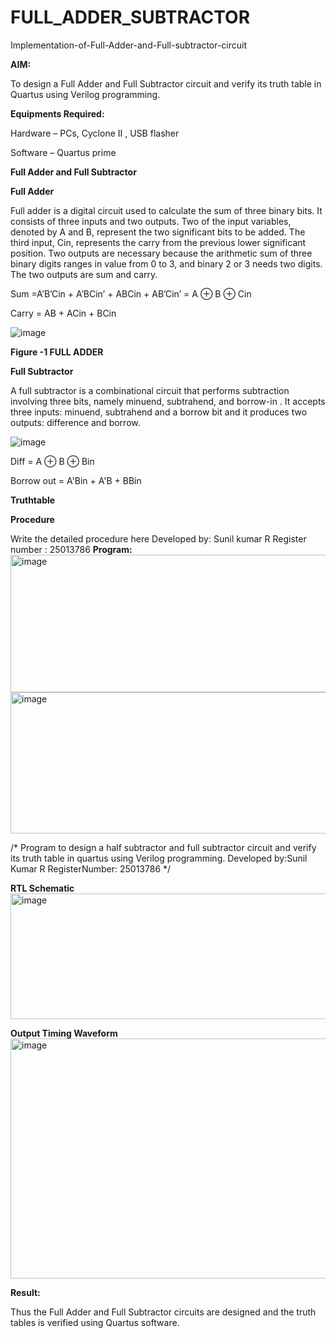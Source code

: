 # FULL_ADDER_SUBTRACTOR

Implementation-of-Full-Adder-and-Full-subtractor-circuit

**AIM:**

To design a Full Adder and Full Subtractor circuit and verify its truth table in Quartus using Verilog programming.

**Equipments Required:**

Hardware – PCs, Cyclone II , USB flasher

Software – Quartus prime

**Full Adder and Full Subtractor**

**Full Adder**

Full adder is a digital circuit used to calculate the sum of three binary bits. It consists of three inputs and two outputs. Two of the input variables, denoted by A and B, represent the two significant bits to be added. The third input, Cin, represents the carry from the previous lower significant position. Two outputs are necessary because the arithmetic sum of three binary digits ranges in value from 0 to 3, and binary 2 or 3 needs two digits. The two outputs are sum and carry.

Sum =A’B’Cin + A’BCin’ + ABCin + AB’Cin’ = A ⊕ B ⊕ Cin 

Carry = AB + ACin + BCin

![image](https://github.com/naavaneetha/FULL_ADDER_SUBTRACTOR/assets/154305477/0f30ba51-5ffb-4198-845f-18e054f675e7)

**Figure -1 FULL ADDER**

**Full Subtractor**

A full subtractor is a combinational circuit that performs subtraction involving three bits, namely minuend, subtrahend, and borrow-in . It accepts three inputs: minuend, subtrahend and a borrow bit and it produces two outputs: difference and borrow.

![image](https://github.com/naavaneetha/FULL_ADDER_SUBTRACTOR/assets/154305477/02b24f51-ab51-4304-9ad6-7b81ffc1ead5)

Diff = A ⊕ B ⊕ Bin 

Borrow out = A'Bin + A'B + BBin

**Truthtable**

**Procedure**

Write the detailed procedure here
Developed by: Sunil kumar R Register number : 25013786
**Program:**
<img width="832" height="220" alt="image" src="https://github.com/user-attachments/assets/42d0f3e0-8ce5-4bc4-b844-acd6f5b84957" />
<img width="671" height="226" alt="image" src="https://github.com/user-attachments/assets/dcfec8c5-41cc-4f57-89f4-43f2d30a419d" />

/* Program to design a half subtractor and full subtractor circuit and verify its truth table in quartus using Verilog programming. Developed by:Sunil Kumar R RegisterNumber: 25013786
*/

**RTL Schematic**
<img width="841" height="201" alt="image" src="https://github.com/user-attachments/assets/edb8f560-9638-4512-9235-fb516143bc4c" />

**Output Timing Waveform**
<img width="938" height="384" alt="image" src="https://github.com/user-attachments/assets/b2827d72-578e-4107-a199-666b680b61dd" />

**Result:**

Thus the Full Adder and Full Subtractor circuits are designed and the truth tables is verified using Quartus software.



